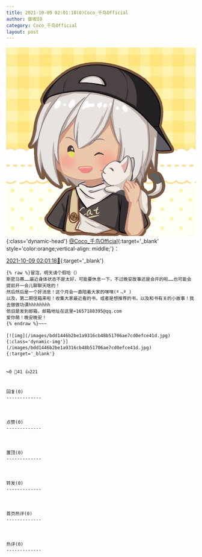 ```yaml
---
title: 2021-10-09 02:01:18(0)Coco_千鸟Official
author: 御坂IO
category: Coco_千鸟Official
layout: post
---
```


![img](/images/85e485bc0dbd0cde4d15f24d7cffe9704618ad10.jpg){:class='dynamic-head'}
[@Coco_千鸟Official](https://space.bilibili.com/1891728206/dynamic){:target='_blank' style='color:orange;vertical-align: middle;'}：

[2021-10-09 02:01:18🔗](https://t.bilibili.com/579295215973445647){:target='_blank'}

~~~
{% raw %}冒泡，明天请个假哈（）
斯密马赛……最近身体状态不是太好，可能要休息一下，不过晚安故事还是会开的啦……也可能会提前开一会儿聊聊天啥的！
然后然后是一个好消息！这个月会一直陪着大家的嘿嘿(º﹃º )
以及，第二期信箱来啦！收集大家最近看的书，或者是想推荐的书，以及和书有关的小故事！我去做做功课hhhhhhhh
依旧是发到邮箱，邮箱地址在这里➡️1657180395@qq.com
爱你萌！晚安晚安！
{% endraw %}~~~

[![img](/images/bdd1446b2be1a9316cb48b51706ae7cd0efce41d.jpg){:class='dynamic-img'}](/images/bdd1446b2be1a9316cb48b51706ae7cd0efce41d.jpg){:target='_blank'}


↪️0 💬41 👍221


回复(0)
-------------



点赞(0)
-------------



置顶(0)
-------------



转发(0)
-------------



首页热评(0)
-------------



热评(0)
-------------



